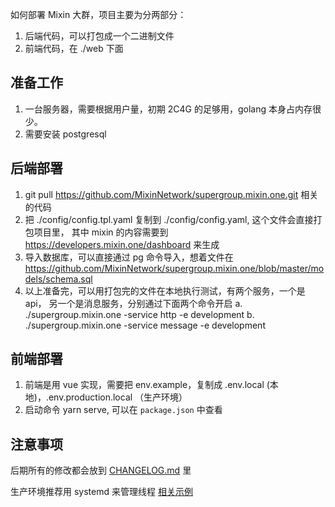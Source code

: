 如何部署 Mixin 大群，项目主要为分两部分：
1. 后端代码，可以打包成一个二进制文件
2. 前端代码，在 ./web 下面

## 准备工作
1. 一台服务器，需要根据用户量，初期 2C4G 的足够用，golang 本身占内存很少。
2. 需要安装 postgresql

## 后端部署
1. git pull https://github.com/MixinNetwork/supergroup.mixin.one.git 相关的代码
2. 把 ./config/config.tpl.yaml 复制到 ./config/config.yaml, 这个文件会直接打包项目里， 其中 mixin 的内容需要到 https://developers.mixin.one/dashboard 来生成
3. 导入数据库，可以直接通过 pg 命令导入，想着文件在 https://github.com/MixinNetwork/supergroup.mixin.one/blob/master/models/schema.sql
4. 以上准备完，可以用打包完的文件在本地执行测试，有两个服务，一个是 api， 另一个是消息服务，分别通过下面两个命令开启
    a. ./supergroup.mixin.one -service http -e development
    b. ./supergroup.mixin.one -service message -e development

## 前端部署
1. 前端是用 vue 实现，需要把 env.example，复制成 .env.local (本地)，.env.production.local （生产环境）
2. 启动命令 yarn serve, 可以在 `package.json` 中查看

## 注意事项

后期所有的修改都会放到 [CHANGELOG.md](https://github.com/MixinNetwork/supergroup.mixin.one/blob/master/CHANGELOG.md) 里

生产环境推荐用 systemd 来管理线程 [相关示例](https://github.com/MixinNetwork/supergroup.mixin.one/tree/master/config)

